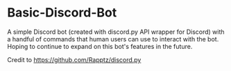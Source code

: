 # Basic-Discord-Bot
A simple Discord bot (created with discord.py API wrapper for Discord) with a handful of commands that human users can use to interact with the bot. Hoping to continue to expand on this bot's features in the future.

Credit to https://github.com/Rapptz/discord.py
